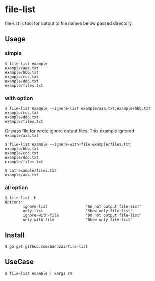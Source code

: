 # file-list
file-list is tool for output to file names below passed directory.

## Usage
### simple

```
$ file-list example
example/aaa.txt
example/bbb.txt
example/ccc.txt
example/ddd.txt
example/files.txt
```

### with option

```
$ file-list example --ignore-list example/aaa.txt,example/bbb.txt
example/ccc.txt
example/ddd.txt
example/files.txt
```

Or pass file for wrote ignore output files.
This example ignored `example/aaa.txt`
```
$ file-list example --ignore-with-file example/files.txt
example/bbb.txt
example/ccc.txt
example/ddd.txt
example/files.txt

$ cat example/files.txt
example/aaa.txt
```

### all option

```
$ file-list -h
Options:
        ignore-list                 "Do not output file-list"
        only-list                   "Show only file-list"
        ignore-with-file            "Do not output file-list"
        only-with-file              "Show only file-list"

```

## Install

```
$ go get github.com/bannzai/file-list
```

## UseCase

```
$ file-list example | xargs rm
```
